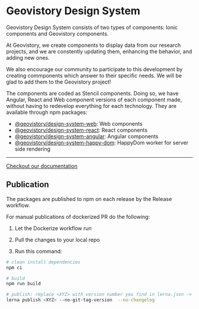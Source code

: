# Geovistory Design System

Geovistory Design System consists of two types of components: Ionic components and Geovistory components.

At Geovistory, we create components to display data from our research projects, and we are constently updating them, enhancing the behavior, and adding new ones.

We also encourage our community to participate to this development by creating commponents which answer to their specific needs. We will be glad to add them to the Geovistory project!


The components are coded as Stencil components. Doing so, we have Angular, React and Web component versions of each component made, without having to redevelop everything for each technology. They are available through npm packages:

* [@geovistory/design-system-web](https://www.npmjs.com/package/@geovistory/design-system-web): Web components
* [@geovistory/design-system-react](https://www.npmjs.com/package/@geovistory/design-system-react): React components
* [@geovistory/design-system-angular](https://www.npmjs.com/package/@geovistory/design-system-angular): Angular components
* [@geovistory/design-system-happy-dom](https://www.npmjs.com/package/@geovistory/design-system-happy-dom): HappyDom worker for server side rendering


---


[Checkout our documentation](https://design.geovistory.org/)


## Publication

The packages are published to npm on each release by the Release workflow.

For manual publications of dockerized PR do the following:

1. Let the Dockerize workflow run

2. Pull the changes to your local repo

3. Run this command:

```bash
# clean install dependencies
npm ci

# build
npm run build

# publish: replace <XYZ> with version number you find in lerna.json -> version
lerna publish <XYZ> --no-git-tag-version  --no-changelog

```